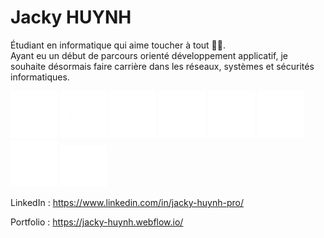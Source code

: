 # Jacky HUYNH

Étudiant en informatique qui aime toucher à tout 👨‍💻. <br>
Ayant eu un début de parcours orienté développement applicatif, je souhaite désormais faire carrière dans les réseaux, systèmes et sécurités informatiques.

<img width="75px" src="67b1d10518675f6820053de1_css_logo-p-500.png">
<img width="75px" src="67b1d10518675f6820053de7_html_logo-p-500.png">
<img width="75px" src="67b1d10518675f6820053ded_Js_logo-p-500.png">
<img width="75px" src="67b1d10518675f6820053df3_myslq_logo-p-500.png">
<img width="75px" src="67b1d10518675f6820053df9_java_logo-p-500.png">
<img width="75px" src="67b1d10518675f6820053dff_Python_logo-p-500.png">
<img width="75px" src="67b1d10518675f6820053e05_Php_logo.png">
<img width="75px" src="67b1dfc1179ff86f421bb7c4_react icon.png">


LinkedIn : https://www.linkedin.com/in/jacky-huynh-pro/

Portfolio : https://jacky-huynh.webflow.io/
